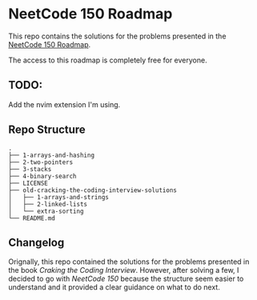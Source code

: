 # NeetCode 150 Roadmap
This repo contains the solutions for the problems presented in the [NeetCode 150 Roadmap](https://neetcode.io/roadmap).

The access to this roadmap is completely free for everyone.

## TODO:
Add the nvim extension I'm using.

## Repo Structure
```
.
├── 1-arrays-and-hashing
├── 2-two-pointers
├── 3-stacks
├── 4-binary-search
├── LICENSE
├── old-cracking-the-coding-interview-solutions
│   ├── 1-arrays-and-strings
│   ├── 2-linked-lists
│   └── extra-sorting
└── README.md
```

## Changelog

Orignally, this repo contained the solutions for the problems presented in the book _Craking the Coding Interview_. However, after solving a few, I decided to go with _NeetCode 150_ because the structure seem easier to understand and it provided a clear guidance on what to do next.

